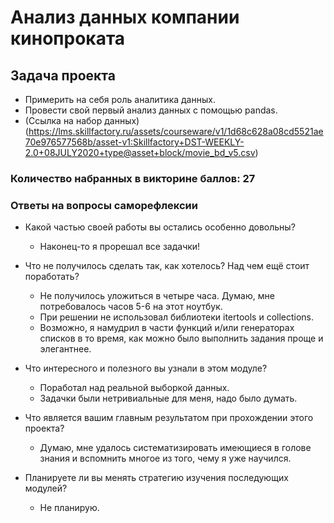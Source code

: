 # Анализ данных компании кинопроката


## Задача проекта
* Примерить на себя роль аналитика данных.
* Провести свой первый анализ данных с помощью pandas.
* (Ссылка на набор данных)(https://lms.skillfactory.ru/assets/courseware/v1/1d68c628a08cd5521ae70e976577568b/asset-v1:Skillfactory+DST-WEEKLY-2.0+08JULY2020+type@asset+block/movie_bd_v5.csv)


### Количество набранных в викторине баллов: 27


### Ответы на вопросы саморефлексии

* Какой частью своей работы вы остались особенно довольны?
	* Наконец-то я прорешал все задачки!

* Что не получилось сделать так, как хотелось? Над чем ещё стоит поработать?
	* Не получилось уложиться в четыре часа. Думаю, мне потребовалось часов 5-6 на этот ноутбук.
	* При решении не использовал библиотеки itertools и collections.
	* Возможно, я намудрил в части функций и/или генераторах списков в то время, как можно было выполнить задания проще и элегантнее.

* Что интересного и полезного вы узнали в этом модуле?
	* Поработал над реальной выборкой данных.
	* Задачки были нетривиальные для меня, надо было думать.

* Что является вашим главным результатом при прохождении этого проекта?
	* Думаю, мне удалось систематизировать имеющиеся в голове знания и вспомнить многое из того, чему я уже научился.

* Планируете ли вы менять стратегию изучения последующих модулей?
	* Не планирую.